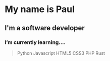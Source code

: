 # My name is Paul
## I'm a software developer
### I’m currently learning....
> Python
> Javascript
> HTML5
> CSS3
> PHP
> Rust

<!---
arudu/arudu is a ✨ special ✨ repository because its `README.md` (this file) appears on your GitHub profile.
You can click the Preview link to take a look at your changes.
--->
